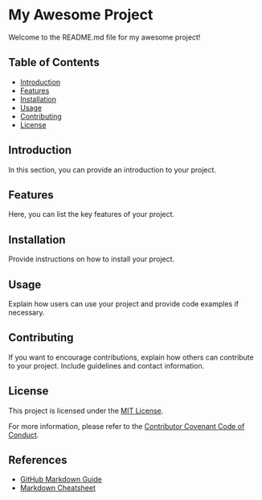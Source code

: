 # My Awesome Project

Welcome to the README.md file for my awesome project!

## Table of Contents

- [Introduction](#introduction)
- [Features](#features)
- [Installation](#installation)
- [Usage](#usage)
- [Contributing](#contributing)
- [License](#license)

## Introduction

In this section, you can provide an introduction to your project.

## Features

Here, you can list the key features of your project.

## Installation

Provide instructions on how to install your project.

## Usage

Explain how users can use your project and provide code examples if necessary.

## Contributing

If you want to encourage contributions, explain how others can contribute to your project. Include guidelines and contact information.

## License

This project is licensed under the [MIT License](LICENSE.md).

For more information, please refer to the [Contributor Covenant Code of Conduct](CONTRIBUTING.md).

## References

- [GitHub Markdown Guide](https://guides.github.com/features/mastering-markdown/)
- [Markdown Cheatsheet](https://github.com/adam-p/markdown-here/wiki/Markdown-Cheatsheet)
